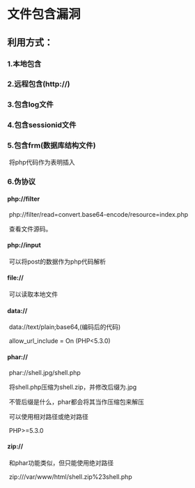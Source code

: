 # 文件包含漏洞

## 利用方式：

### 1.本地包含

### 2.远程包含(http://)

### 3.包含log文件

### 4.包含sessionid文件

### 5.包含frm(数据库结构文件)

​	将php代码作为表明插入

### 6.伪协议

#### 	php://filter

​	php://filter/read=convert.base64-encode/resource=index.php

​	查看文件源码。

#### 	php://input 

​	可以将post的数据作为php代码解析

#### 	file:// 

​	可以读取本地文件

#### 	data://

​	data://text/plain;base64,(编码后的代码)

​	allow_url_include = On  (PHP<5.3.0)

#### 	phar://

​		phar://shell.jpg/shell.php

​	将shell.php压缩为shell.zip，并修改后缀为.jpg

​	不管后缀是什么，phar都会将其当作压缩包来解压

​	可以使用相对路径或绝对路径

​	PHP>=5.3.0

#### 	zip://

​	和phar功能类似，但只能使用绝对路径

​	zip:///var/www/html/shell.zip%23shell.php

​	

​			

